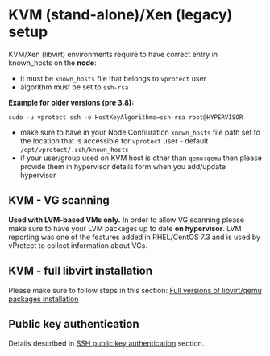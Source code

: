 # KVM \(stand-alone\)/Xen \(legacy\) setup

KVM/Xen \(libvirt\) environments require to have correct entry in known\_hosts on the **node**:

* it must be `known_hosts` file that belongs to `vprotect` user
* algorithm must be set to `ssh-rsa`

**Example for older versions \(pre 3.8\):**

```text
sudo -u vprotect ssh -o HostKeyAlgorithms=ssh-rsa root@HYPERVISOR
```

* make sure to have in your Node Confiuration `known_hosts` file path set to the location that is accessible for `vprotect` user - default `/opt/vprotect/.ssh/known_hosts`
* if your user/group used on KVM host is other than `qemu:qemu` then please provide them in hypervisor details form when you add/update hypervisor

## KVM - VG scanning

**Used with LVM-based VMs only.** In order to allow VG scanning please make sure to have your LVM packages up to date **on hypervisor**. LVM reporting was one of the features added in RHEL/CentOS 7.3 and is used by vProtect to collect information about VGs.

## KVM - full libvirt installation

Please make sure to follow steps in this section: [Full versions of libvirt/qemu packages installation](../../install/install_libvirt_qemu.md)

## Public key authentication

Details described in [SSH public key authentication](../../install/ssh-public-key-authentication.md) section.

## 


